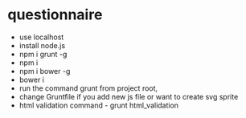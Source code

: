 # questionnaire
- use localhost
- install node.js
- npm i grunt -g
- npm i
- npm i bower -g
- bower i
- run the command grunt from project root,
- change Gruntfile if you add new js file or want to create svg sprite
- html validation command - grunt html_validation
